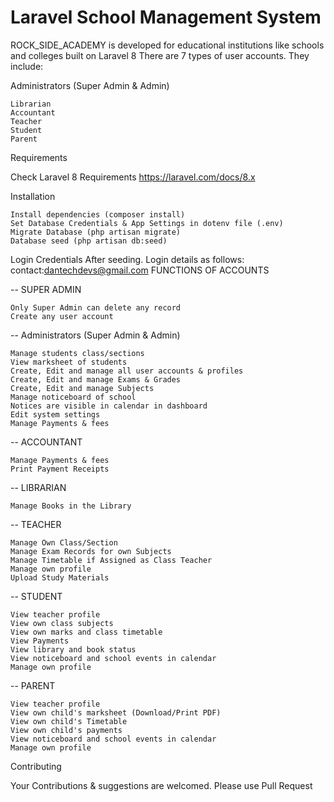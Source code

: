 # Laravel School Management System
 ROCK_SIDE_ACADEMY is developed for educational institutions like schools and colleges built on Laravel 8
 There are 7 types of user accounts. They include:

Administrators (Super Admin & Admin)

    Librarian
    Accountant
    Teacher
    Student
    Parent

Requirements

Check Laravel 8 Requirements https://laravel.com/docs/8.x

Installation

    Install dependencies (composer install)
    Set Database Credentials & App Settings in dotenv file (.env)
    Migrate Database (php artisan migrate)
    Database seed (php artisan db:seed)

Login Credentials After seeding. Login details as follows:
contact:dantechdevs@gmail.com
FUNCTIONS OF ACCOUNTS

-- SUPER ADMIN

    Only Super Admin can delete any record
    Create any user account

-- Administrators (Super Admin & Admin)

    Manage students class/sections
    View marksheet of students
    Create, Edit and manage all user accounts & profiles
    Create, Edit and manage Exams & Grades
    Create, Edit and manage Subjects
    Manage noticeboard of school
    Notices are visible in calendar in dashboard
    Edit system settings
    Manage Payments & fees

-- ACCOUNTANT

    Manage Payments & fees
    Print Payment Receipts

-- LIBRARIAN

    Manage Books in the Library

-- TEACHER

    Manage Own Class/Section
    Manage Exam Records for own Subjects
    Manage Timetable if Assigned as Class Teacher
    Manage own profile
    Upload Study Materials

-- STUDENT

    View teacher profile
    View own class subjects
    View own marks and class timetable
    View Payments
    View library and book status
    View noticeboard and school events in calendar
    Manage own profile

-- PARENT

    View teacher profile
    View own child's marksheet (Download/Print PDF)
    View own child's Timetable
    View own child's payments
    View noticeboard and school events in calendar
    Manage own profile

Contributing

Your Contributions & suggestions are welcomed. Please use Pull Request
